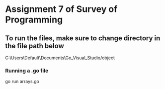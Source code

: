 # Assignment 7 of Survey of Programming 

## To run the files, make sure to change directory in the file path below
C:\Users\Default\Documents\Go_Visual_Studio/object

### Running a .go file
go run arrays.go